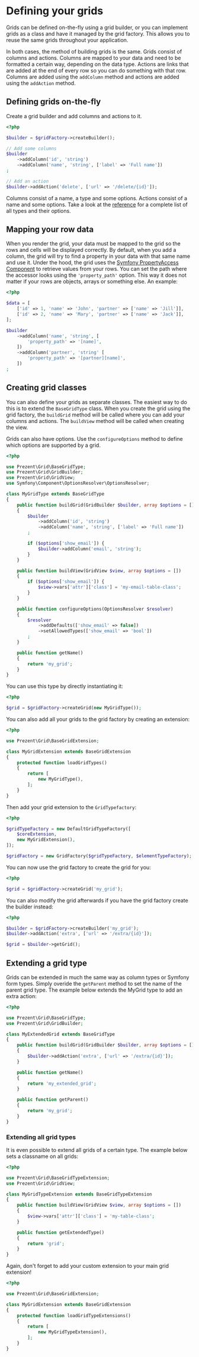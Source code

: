 Defining your grids
===================

Grids can be defined on-the-fly using a grid builder, or you can implement grids as a class and have it
managed by the grid factory. This allows you to reuse the same grids throughout your application.

In both cases, the method of building grids is the same. Grids consist of columns and actions. Columns are mapped
to your data and need to be formatted a certain way, depending on the data type. Actions are links that are added
at the end of every row so you can do something with that row. Columns are added using the `addColumn` method and
actions are added using the `addAction` method.

## Defining grids on-the-fly

Create a grid builder and add columns and actions to it.

```php
<?php

$builder = $gridFactory->createBuilder();

// Add some columns
$builder
    ->addColumn('id', 'string')
    ->addColumn('name', 'string', ['label' => 'Full name'])
;

// Add an action
$builder->addAction('delete', ['url' => '/delete/{id}']);
```

Columns consist of a name, a type and some options. Actions consist of a name and some options. Take a look at the
[reference](types/index.md) for a complete list of all types and their options.

## Mapping your row data

When you render the grid, your data must be mapped to the grid so the rows and cells will be displayed correctly.
By default, when you add a column, the grid will try to find a property in your data with that same name and use it.
Under the hood, the grid uses the [Symfony PropertyAccess Component](http://symfony.com/doc/current/components/property_access/index.html)
to retrieve values from your rows. You can set the path where the accessor looks using the `'property_path'` option.
This way it does not matter if your rows are objects, arrays or something else. An example:

```php
<?php

$data = [
    ['id' => 1, 'name' => 'John', 'partner' => ['name' => 'Jill']],
    ['id' => 2, 'name' => 'Mary', 'partner' => ['name' => 'Jack']],
];

$builder
    ->addColumn('name', 'string', [
        'property_path' => '[name]',
    ])
    ->addColumn('partner', 'string' [
        'property_path' => '[partner][name]',
    ])
;
```

## Creating grid classes

You can also define your grids as separate classes. The easiest way to do this is to extend the `BaseGridType` class. When you create
the grid using the grid factory, the `buildGrid` method will be called where you can add your columns and actions. The `buildView`
method will be called when creating the view.

Grids can also have options. Use the `configureOptions` method to define which options are supported by a grid.

```php
<?php

use Prezent\Grid\BaseGridType;
use Prezent\Grid\GridBuilder;
use Prezent\Grid\GridView;
use Symfony\Component\OptionsResolver\OptionsResolver;

class MyGridType extends BaseGridType
{
    public function buildGrid(GridBuilder $builder, array $options = [])
    {
        $builder
            ->addColumn('id', 'string')
            ->addColumn('name', 'string', ['label' => 'Full name'])
        ;

        if ($options['show_email']) {
            $builder->addColumn('email', 'string');
        }
    }

    public function buildView(GridView $view, array $options = [])
    {
        if ($options['show_email']) {
            $view->vars['attr']['class'] = 'my-email-table-class';
        }
    }

    public function configureOptions(OptionsResolver $resolver)
    {
        $resolver
            ->addDefaults(['show_email' => false])
            ->setAllowedTypes(['show_email' => 'bool'])
        ;
    }

    public function getName()
    {
        return 'my_grid';
    }
}
```

You can use this type by directly instantiating it:

```php
<?php

$grid = $gridFactory->createGrid(new MyGridType());
```

You can also add all your grids to the grid factory by creating an extension:

```php
<?php

use Prezent\Grid\BaseGridExtension;

class MyGridExtension extends BaseGridExtension
{
    protected function loadGridTypes()
    {
        return [
            new MyGridType(),
        ];
    }
}
```

Then add your grid extension to the `GridTypefactory`:

```php
<?php

$gridTypeFactory = new DefaultGridTypeFactory([
    $coreExtension,
    new MyGridExtension(),
]);

$gridFactory = new GridFactory($gridTypeFactory, $elementTypeFactory);
```

You can now use the grid factory to create the grid for you:

```php
<?php

$grid = $gridFactory->createGrid('my_grid');
```

You can also modify the grid afterwards if you have the grid factory create the builder instead:


```php
<?php

$builder = $gridFactory->createBuilder('my_grid');
$builder->addAction('extra', ['url' => '/extra/{id}']);

$grid = $builder->getGrid();
```

## Extending a grid type

Grids can be extended in much the same way as column types or Symfony form types. Simply overide the `getParent` method
to set the name of the parent grid type. The example below extends the MyGrid type to add an extra action:

```php
<?php

use Prezent\Grid\BaseGridType;
use Prezent\Grid\GridBuilder;

class MyExtendedGrid extends BaseGridType
{
    public function buildGrid(GridBuilder $builder, array $options = [])
    {
        $builder->addAction('extra', ['url' => '/extra/{id}']);
    }

    public function getName()
    {
        return 'my_extended_grid';
    }

    public function getParent()
    {
        return 'my_grid';
    }
}
```

### Extending all grid types

It is even possible to extend all grids of a certain type. The example below sets a classname on all grids:

```php
<?php

use Prezent\Grid\BaseGridTypeExtension;
use Prezent\Grid\GridView;

class MyGridTypeExtension extends BaseGridTypeExtension
{
    public function buildView(GridView $view, array $options = [])
    {
        $view->vars['attr']['class'] = 'my-table-class';
    }

    public function getExtendedType()
    {
        return 'grid';
    }
}
```

Again, don't forget to add your custom extension to your main grid extension!

```php
<?php

use Prezent\Grid\BaseGridExtension;

class MyGridExtension extends BaseGridExtension
{
    protected function loadGridTypeExtensions()
    {
        return [
            new MyGridTypeExtension(),
        ];
    }
}
```
